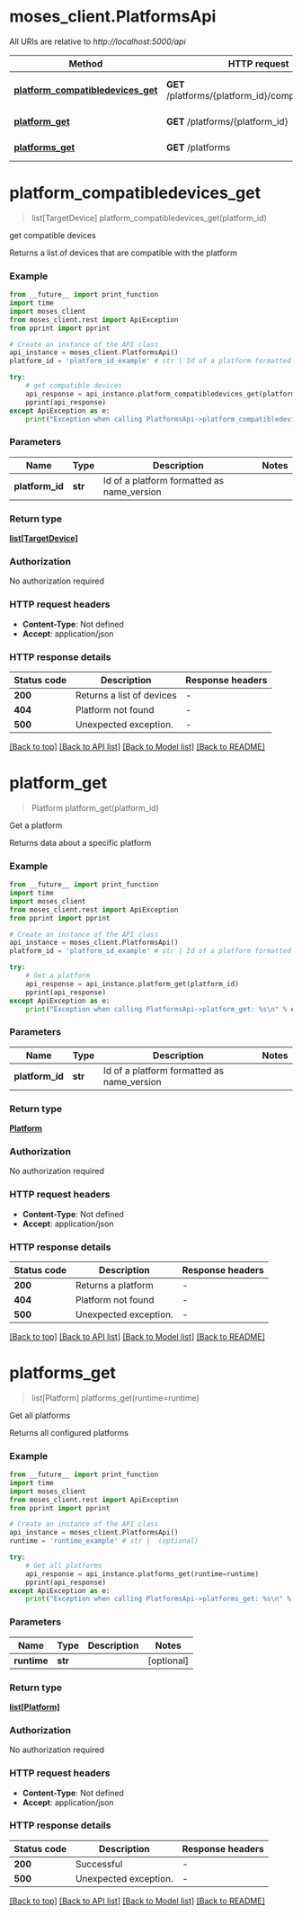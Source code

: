 # moses_client.PlatformsApi

All URIs are relative to *http://localhost:5000/api*

Method | HTTP request | Description
------------- | ------------- | -------------
[**platform_compatibledevices_get**](PlatformsApi.md#platform_compatibledevices_get) | **GET** /platforms/{platform_id}/compatibledevices | get compatible devices
[**platform_get**](PlatformsApi.md#platform_get) | **GET** /platforms/{platform_id} | Get a platform
[**platforms_get**](PlatformsApi.md#platforms_get) | **GET** /platforms | Get all platforms


# **platform_compatibledevices_get**
> list[TargetDevice] platform_compatibledevices_get(platform_id)

get compatible devices

Returns a list of devices that are compatible with the platform

### Example

```python
from __future__ import print_function
import time
import moses_client
from moses_client.rest import ApiException
from pprint import pprint

# Create an instance of the API class
api_instance = moses_client.PlatformsApi()
platform_id = 'platform_id_example' # str | Id of a platform formatted as name_version

try:
    # get compatible devices
    api_response = api_instance.platform_compatibledevices_get(platform_id)
    pprint(api_response)
except ApiException as e:
    print("Exception when calling PlatformsApi->platform_compatibledevices_get: %s\n" % e)
```

### Parameters

Name | Type | Description  | Notes
------------- | ------------- | ------------- | -------------
 **platform_id** | **str**| Id of a platform formatted as name_version | 

### Return type

[**list[TargetDevice]**](TargetDevice.md)

### Authorization

No authorization required

### HTTP request headers

 - **Content-Type**: Not defined
 - **Accept**: application/json

### HTTP response details
| Status code | Description | Response headers |
|-------------|-------------|------------------|
**200** | Returns a list of devices |  -  |
**404** | Platform not found |  -  |
**500** | Unexpected exception. |  -  |

[[Back to top]](#) [[Back to API list]](../README.md#documentation-for-api-endpoints) [[Back to Model list]](../README.md#documentation-for-models) [[Back to README]](../README.md)

# **platform_get**
> Platform platform_get(platform_id)

Get a platform

Returns data about a specific platform

### Example

```python
from __future__ import print_function
import time
import moses_client
from moses_client.rest import ApiException
from pprint import pprint

# Create an instance of the API class
api_instance = moses_client.PlatformsApi()
platform_id = 'platform_id_example' # str | Id of a platform formatted as name_version

try:
    # Get a platform
    api_response = api_instance.platform_get(platform_id)
    pprint(api_response)
except ApiException as e:
    print("Exception when calling PlatformsApi->platform_get: %s\n" % e)
```

### Parameters

Name | Type | Description  | Notes
------------- | ------------- | ------------- | -------------
 **platform_id** | **str**| Id of a platform formatted as name_version | 

### Return type

[**Platform**](Platform.md)

### Authorization

No authorization required

### HTTP request headers

 - **Content-Type**: Not defined
 - **Accept**: application/json

### HTTP response details
| Status code | Description | Response headers |
|-------------|-------------|------------------|
**200** | Returns a platform |  -  |
**404** | Platform not found |  -  |
**500** | Unexpected exception. |  -  |

[[Back to top]](#) [[Back to API list]](../README.md#documentation-for-api-endpoints) [[Back to Model list]](../README.md#documentation-for-models) [[Back to README]](../README.md)

# **platforms_get**
> list[Platform] platforms_get(runtime=runtime)

Get all platforms

Returns all configured platforms

### Example

```python
from __future__ import print_function
import time
import moses_client
from moses_client.rest import ApiException
from pprint import pprint

# Create an instance of the API class
api_instance = moses_client.PlatformsApi()
runtime = 'runtime_example' # str |  (optional)

try:
    # Get all platforms
    api_response = api_instance.platforms_get(runtime=runtime)
    pprint(api_response)
except ApiException as e:
    print("Exception when calling PlatformsApi->platforms_get: %s\n" % e)
```

### Parameters

Name | Type | Description  | Notes
------------- | ------------- | ------------- | -------------
 **runtime** | **str**|  | [optional] 

### Return type

[**list[Platform]**](Platform.md)

### Authorization

No authorization required

### HTTP request headers

 - **Content-Type**: Not defined
 - **Accept**: application/json

### HTTP response details
| Status code | Description | Response headers |
|-------------|-------------|------------------|
**200** | Successful |  -  |
**500** | Unexpected exception. |  -  |

[[Back to top]](#) [[Back to API list]](../README.md#documentation-for-api-endpoints) [[Back to Model list]](../README.md#documentation-for-models) [[Back to README]](../README.md)

